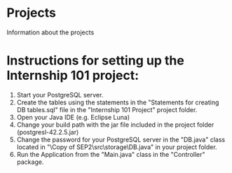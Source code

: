 # Projects
  Information about the projects

 # Instructions for setting up the Internship 101 project:
  
  1. Start your PostgreSQL server.
  2. Create the tables using the statements in the "Statements for creating DB tables.sql" file in the "Internship 101 Project" project folder.
  3. Open your Java IDE (e.g. Eclipse Luna)
  4. Change your build path with the jar file included in the project folder (postgresl-42.2.5.jar)
  5. Change the password for your PostgreSQL server in the "DB.java" class located in "\Copy of SEP2\src\storage\DB.java" in your project folder.
  6. Run the Application from the "Main.java" class in the "Controller" package.
